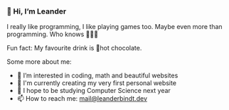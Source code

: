 ### 👋 Hi, I’m Leander

I really like programming, I like playing games too. Maybe even more than programming. Who knows 🤷🏼‍♂️

Fun fact:
My favourite drink is 🧃hot chocolate.

Some more about me:
- 👀 I’m interested in coding, math and beautiful websites
- 🚧 I'm currently creating my very first personal website
- 🌱 I hope to be studying Computer Science next year
- 📫 How to reach me: mail@leanderbindt.dev

<!---
lalamiko7/lalamiko7 is a ✨ special ✨ repository because its `README.md` (this file) appears on your GitHub profile.
You can click the Preview link to take a look at your changes.
--->
